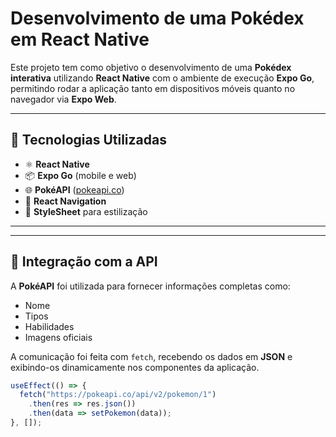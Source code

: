 # Desenvolvimento de uma Pokédex em React Native

Este projeto tem como objetivo o desenvolvimento de uma **Pokédex interativa** utilizando **React Native** com o ambiente de execução **Expo Go**, permitindo rodar a aplicação tanto em dispositivos móveis quanto no navegador via **Expo Web**. 

---

## 🚀 Tecnologias Utilizadas  
- ⚛️ **React Native**  
- 📦 **Expo Go** (mobile e web)  
- 🌐 **PokéAPI** ([pokeapi.co](https://pokeapi.co/))  
- 🧭 **React Navigation**  
- 🎨 **StyleSheet** para estilização

 ---

 ---

## 📡 Integração com a API  

A **PokéAPI** foi utilizada para fornecer informações completas como:  
- Nome  
- Tipos  
- Habilidades  
- Imagens oficiais  

A comunicação foi feita com `fetch`, recebendo os dados em **JSON** e exibindo-os dinamicamente nos componentes da aplicação.  

```javascript
useEffect(() => {
  fetch("https://pokeapi.co/api/v2/pokemon/1")
    .then(res => res.json())
    .then(data => setPokemon(data));
}, []);

